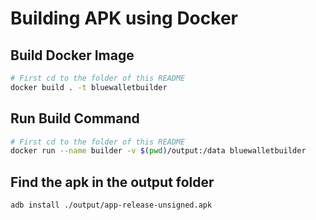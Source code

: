 # Building APK using Docker

## Build Docker Image

```bash
# First cd to the folder of this README
docker build . -t bluewalletbuilder
```

## Run Build Command

```bash
# First cd to the folder of this README
docker run --name builder -v $(pwd)/output:/data bluewalletbuilder
```

## Find the apk in the output folder

```bash
adb install ./output/app-release-unsigned.apk
```
